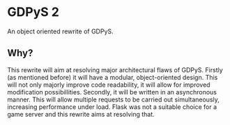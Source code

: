 # GDPyS 2
An object oriented rewrite of GDPyS.

## Why?
This rewrite will aim at resolving major architectural flaws of GDPyS. Firstly (as mentioned before) it will have a modular, object-oriented design. This will not only majorly improve code readability, it will allow for improved modification possibillities.
Secondly, it will be written in an asynchronous manner. This will allow multiple requests to be carried out simultaneously, increasing performance under load. Flask was not a suitable choice for a game server and this rewrite aims at resolving that.
